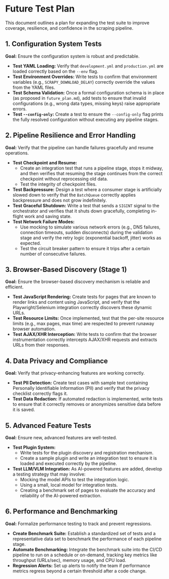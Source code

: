 # Future Test Plan

This document outlines a plan for expanding the test suite to improve coverage, resilience, and confidence in the scraping pipeline.

## 1. Configuration System Tests

**Goal:** Ensure the configuration system is robust and predictable.

- **Test YAML Loading:** Verify that `development.yml` and `production.yml` are loaded correctly based on the `--env` flag.
- **Test Environment Overrides:** Write tests to confirm that environment variables (e.g., `SCRAPY_DOWNLOAD_DELAY`) correctly override the values from the YAML files.
- **Test Schema Validation:** Once a formal configuration schema is in place (as proposed in `future_plan.md`), add tests to ensure that invalid configurations (e.g., wrong data types, missing keys) raise appropriate errors.
- **Test `--config-only`:** Create a test to ensure the `--config-only` flag prints the fully resolved configuration without executing any pipeline stages.

## 2. Pipeline Resilience and Error Handling

**Goal:** Verify that the pipeline can handle failures gracefully and resume operations.

- **Test Checkpoint and Resume:**
  - Create an integration test that runs a pipeline stage, stops it midway, and then verifies that resuming the stage continues from the correct checkpoint without reprocessing old data.
  - Test the integrity of checkpoint files.
- **Test Backpressure:** Design a test where a consumer stage is artificially slowed down to verify that the `BatchQueue` correctly applies backpressure and does not grow indefinitely.
- **Test Graceful Shutdown:** Write a test that sends a `SIGINT` signal to the orchestrator and verifies that it shuts down gracefully, completing in-flight work and saving state.
- **Test Network Failure Modes:**
  - Use mocking to simulate various network errors (e.g., DNS failures, connection timeouts, sudden disconnects) during the validation stage and verify the retry logic (exponential backoff, jitter) works as expected.
  - Test the circuit breaker pattern to ensure it trips after a certain number of consecutive failures.

## 3. Browser-Based Discovery (Stage 1)

**Goal:** Ensure the browser-based discovery mechanism is reliable and efficient.

- **Test JavaScript Rendering:** Create tests for pages that are known to render links and content using JavaScript, and verify that the Playwright/Selenium integration correctly discovers these dynamic URLs.
- **Test Resource Limits:** Once implemented, test that the per-site resource limits (e.g., max pages, max time) are respected to prevent runaway browser automation.
- **Test AJAX/XHR Interception:** Write tests to confirm that the browser instrumentation correctly intercepts AJAX/XHR requests and extracts URLs from their responses.

## 4. Data Privacy and Compliance

**Goal:** Verify that privacy-enhancing features are working correctly.

- **Test PII Detection:** Create test cases with sample text containing Personally Identifiable Information (PII) and verify that the privacy checklist correctly flags it.
- **Test Data Redaction:** If automated redaction is implemented, write tests to ensure that it correctly removes or anonymizes sensitive data before it is saved.

## 5. Advanced Feature Tests

**Goal:** Ensure new, advanced features are well-tested.

- **Test Plugin System:**
  - Write tests for the plugin discovery and registration mechanism.
  - Create a sample plugin and write an integration test to ensure it is loaded and executed correctly by the pipeline.
- **Test LLM/VLM Integration:** As AI-powered features are added, develop a testing strategy that may involve:
  - Mocking the model APIs to test the integration logic.
  - Using a small, local model for integration tests.
  - Creating a benchmark set of pages to evaluate the accuracy and reliability of the AI-powered extraction.

## 6. Performance and Benchmarking

**Goal:** Formalize performance testing to track and prevent regressions.

- **Create Benchmark Suite:** Establish a standardized set of tests and a representative data set to benchmark the performance of each pipeline stage.
- **Automate Benchmarking:** Integrate the benchmark suite into the CI/CD pipeline to run on a schedule or on-demand, tracking key metrics like throughput (URLs/sec), memory usage, and CPU load.
- **Regression Alerts:** Set up alerts to notify the team if performance metrics regress beyond a certain threshold after a code change.
